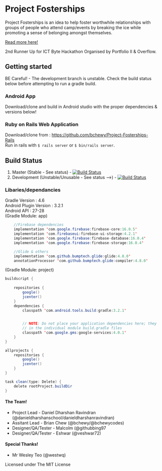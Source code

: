 # Project Fosterships
Project Fosterships is an idea to help foster worthwhile relationships with groups of people who attend camp/events by breaking the ice while promoting a sense of belonging amongst themselves.

[Read more here!](http://trello.bchewy.me)

2nd Runner Up for ICT Byte Hackathon Organised by Portfolio II & Overflow.

## Getting started
BE Careful! - The development branch is unstable. Check the build status below before attempting to run a gradle build.

### Android App 
Download/clone and build in Android studio with the proper dependencies & versions below!

### Ruby on Rails Web Application
Download/clone from : https://github.com/bchewy/Project-Fosterships-Rails \
Run in rails with ``` $ rails server ``` or ```$ bin/rails server```.

## Build Status
1. Master (Stable - See status) - [![Build Status](https://travis-ci.org/bchewy/Project-Fosterships.svg?branch=master)](https://travis-ci.org/bchewy/Project-Fosterships)
2. Development (Unstable/Unusable - See status -->) - [![Build Status](https://travis-ci.org/bchewy/Project-Fosterships.svg?branch=development)](https://travis-ci.org/bchewy/Project-Fosterships)
### Libaries/dependancies
Gradle Version : 4.6\
Android Plugin Version : 3.2.1\
Android API : 27-28\
(Gradle Module: app)
```java
    //Firebase dependencies
    implementation 'com.google.firebase:firebase-core:16.0.5'
    implementation 'com.firebaseui:firebase-ui-storage:4.2.1'
    implementation 'com.google.firebase:firebase-database:16.0.4'
    implementation 'com.google.firebase:firebase-storage:16.0.4'

    //Glide & others
    implementation 'com.github.bumptech.glide:glide:4.8.0'
    annotationProcessor 'com.github.bumptech.glide:compiler:4.8.0'
```
(Gradle Module: project)
```java
buildscript {
    
    repositories {
        google()
        jcenter()
    }
    dependencies {
        classpath 'com.android.tools.build:gradle:3.2.1'
        

        // NOTE: Do not place your application dependencies here; they belong
        // in the individual module build.gradle files
        classpath 'com.google.gms:google-services:4.0.1'
    }
}

allprojects {
    repositories {
        google()
        jcenter()
    }
}

task clean(type: Delete) {
    delete rootProject.buildDir
}
```
#### The Team!
* Project Lead - Daniel Dharshan Ravindran (@danieldharshanschool/danieldharshanravindran)
* Assitant Lead - Brian Chew (@bchewy/@bchewycodes)
* Designer/QA/Tester - Malcolm (@githubbing97
* Designer/QA/Tester - Eshwar (@veshwar72)
#### Special Thanks!
* Mr Wesley Teo (@westwq)

Licensed under The MIT License

